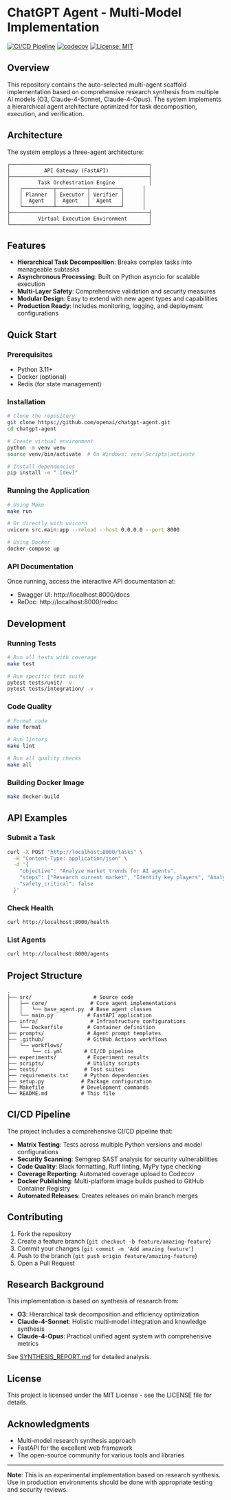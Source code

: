 # ChatGPT Agent - Multi-Model Implementation

[![CI/CD Pipeline](https://github.com/openai/chatgpt-agent/actions/workflows/ci.yml/badge.svg)](https://github.com/openai/chatgpt-agent/actions/workflows/ci.yml)
[![codecov](https://codecov.io/gh/openai/chatgpt-agent/branch/main/graph/badge.svg)](https://codecov.io/gh/openai/chatgpt-agent)
[![License: MIT](https://img.shields.io/badge/License-MIT-yellow.svg)](https://opensource.org/licenses/MIT)

## Overview

This repository contains the auto-selected multi-agent scaffold implementation based on comprehensive research synthesis from multiple AI models (O3, Claude-4-Sonnet, Claude-4-Opus). The system implements a hierarchical agent architecture optimized for task decomposition, execution, and verification.

## Architecture

The system employs a three-agent architecture:

```
┌─────────────────────────────────────────────┐
│           API Gateway (FastAPI)             │
├─────────────────────────────────────────────┤
│         Task Orchestration Engine           │
│   ┌──────────┬──────────┬──────────┐      │
│   │ Planner  │ Executor │ Verifier │      │
│   │  Agent   │  Agent   │  Agent   │      │
│   └──────────┴──────────┴──────────┘      │
├─────────────────────────────────────────────┤
│         Virtual Execution Environment       │
└─────────────────────────────────────────────┘
```

## Features

- **Hierarchical Task Decomposition**: Breaks complex tasks into manageable subtasks
- **Asynchronous Processing**: Built on Python asyncio for scalable execution
- **Multi-Layer Safety**: Comprehensive validation and security measures
- **Modular Design**: Easy to extend with new agent types and capabilities
- **Production Ready**: Includes monitoring, logging, and deployment configurations

## Quick Start

### Prerequisites

- Python 3.11+
- Docker (optional)
- Redis (for state management)

### Installation

```bash
# Clone the repository
git clone https://github.com/openai/chatgpt-agent.git
cd chatgpt-agent

# Create virtual environment
python -m venv venv
source venv/bin/activate  # On Windows: venv\Scripts\activate

# Install dependencies
pip install -e ".[dev]"
```

### Running the Application

```bash
# Using Make
make run

# Or directly with uvicorn
uvicorn src.main:app --reload --host 0.0.0.0 --port 8000

# Using Docker
docker-compose up
```

### API Documentation

Once running, access the interactive API documentation at:
- Swagger UI: http://localhost:8000/docs
- ReDoc: http://localhost:8000/redoc

## Development

### Running Tests

```bash
# Run all tests with coverage
make test

# Run specific test suite
pytest tests/unit/ -v
pytest tests/integration/ -v
```

### Code Quality

```bash
# Format code
make format

# Run linters
make lint

# Run all quality checks
make all
```

### Building Docker Image

```bash
make docker-build
```

## API Examples

### Submit a Task

```bash
curl -X POST "http://localhost:8000/tasks" \
  -H "Content-Type: application/json" \
  -d '{
    "objective": "Analyze market trends for AI agents",
    "steps": ["Research current market", "Identify key players", "Analyze trends"],
    "safety_critical": false
  }'
```

### Check Health

```bash
curl http://localhost:8000/health
```

### List Agents

```bash
curl http://localhost:8000/agents
```

## Project Structure

```
.
├── src/                    # Source code
│   ├── core/              # Core agent implementations
│   │   └── base_agent.py  # Base agent classes
│   └── main.py           # FastAPI application
├── infra/                 # Infrastructure configurations
│   └── Dockerfile        # Container definition
├── prompts/              # Agent prompt templates
├── .github/              # GitHub Actions workflows
│   └── workflows/
│       └── ci.yml       # CI/CD pipeline
├── experiments/          # Experiment results
├── scripts/              # Utility scripts
├── tests/               # Test suites
├── requirements.txt     # Python dependencies
├── setup.py            # Package configuration
├── Makefile            # Development commands
└── README.md           # This file
```

## CI/CD Pipeline

The project includes a comprehensive CI/CD pipeline that:

- **Matrix Testing**: Tests across multiple Python versions and model configurations
- **Security Scanning**: Semgrep SAST analysis for security vulnerabilities
- **Code Quality**: Black formatting, Ruff linting, MyPy type checking
- **Coverage Reporting**: Automated coverage upload to Codecov
- **Docker Publishing**: Multi-platform image builds pushed to GitHub Container Registry
- **Automated Releases**: Creates releases on main branch merges

## Contributing

1. Fork the repository
2. Create a feature branch (`git checkout -b feature/amazing-feature`)
3. Commit your changes (`git commit -m 'Add amazing feature'`)
4. Push to the branch (`git push origin feature/amazing-feature`)
5. Open a Pull Request

## Research Background

This implementation is based on synthesis of research from:
- **O3**: Hierarchical task decomposition and efficiency optimization
- **Claude-4-Sonnet**: Holistic multi-model integration and knowledge synthesis
- **Claude-4-Opus**: Practical unified agent system with comprehensive metrics

See [SYNTHESIS_REPORT.md](SYNTHESIS_REPORT.md) for detailed analysis.

## License

This project is licensed under the MIT License - see the LICENSE file for details.

## Acknowledgments

- Multi-model research synthesis approach
- FastAPI for the excellent web framework
- The open-source community for various tools and libraries

---

**Note**: This is an experimental implementation based on research synthesis. Use in production environments should be done with appropriate testing and security reviews. 